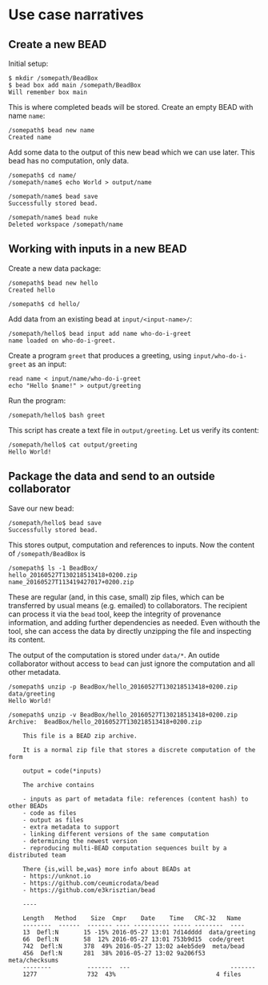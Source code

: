 # Use case narratives

## Create a new BEAD

Initial setup:

    $ mkdir /somepath/BeadBox
    $ bead box add main /somepath/BeadBox
    Will remember box main

This is where completed beads will be stored. Create an empty BEAD with name `name`:

    /somepath$ bead new name
    Created name
    
Add some data to the output of this new bead which we can use later. This bead has no computation, only data.

    /somepath$ cd name/
    /somepath/name$ echo World > output/name
    
    /somepath/name$ bead save
    Successfully stored bead.
    
    /somepath/name$ bead nuke
    Deleted workspace /somepath/name

## Working with inputs in a new BEAD 

Create a new data package:

    /somepath$ bead new hello
    Created hello

    /somepath$ cd hello/

Add data from an existing bead at `input/<input-name>/`:

    /somepath/hello$ bead input add name who-do-i-greet
    name loaded on who-do-i-greet.

Create a program `greet` that produces a greeting, using `input/who-do-i-greet` as an input:

    read name < input/name/who-do-i-greet
    echo "Hello $name!" > output/greeting

Run the program:

    /somepath/hello$ bash greet 

This script has create a text file in `output/greeting`. Let us verify its content:

    /somepath/hello$ cat output/greeting
    Hello World!

## Package the data and send to an outside collaborator

Save our new bead:

    /somepath/hello$ bead save
    Successfully stored bead.

This stores output, computation and references to inputs. Now the content of `/somepath/BeadBox` is

    /somepath$ ls -1 BeadBox/
    hello_20160527T130218513418+0200.zip
    name_20160527T113419427017+0200.zip

These are regular (and, in this case, small) zip files, which can be transferred by usual means (e.g. emailed) to collaborators. The recipient can process it via the `bead` tool, keep the integrity of provenance information, and adding further dependencies as needed. Even withouth the tool, she can access the data by directly unzipping the file and inspecting its content. 

The output of the computation is stored under `data/*`. An outide collaborator without access to `bead` can just ignore the computation and all other metadata.

    /somepath$ unzip -p BeadBox/hello_20160527T130218513418+0200.zip data/greeting
    Hello World!
    
    /somepath$ unzip -v BeadBox/hello_20160527T130218513418+0200.zip 
    Archive:  BeadBox/hello_20160527T130218513418+0200.zip
		
		This file is a BEAD zip archive.
		
		It is a normal zip file that stores a discrete computation of the form
		
		output = code(*inputs)
		
		The archive contains

		- inputs as part of metadata file: references (content hash) to other BEADs
		- code as files
        - output as files
        - extra metadata to support
        - linking different versions of the same computation
        - determining the newest version
        - reproducing multi-BEAD computation sequences built by a distributed team

        There {is,will be,was} more info about BEADs at
        - https://unknot.io
        - https://github.com/ceumicrodata/bead
        - https://github.com/e3krisztian/bead

        ----

        Length   Method    Size  Cmpr    Date    Time   CRC-32   Name
        --------  ------  ------- ---- ---------- ----- --------  ----
        13  Defl:N       15 -15% 2016-05-27 13:01 7d14dddd  data/greeting
        66  Defl:N       58  12% 2016-05-27 13:01 753b9d15  code/greet
        742  Defl:N      378  49% 2016-05-27 13:02 a4eb5de9  meta/bead
        456  Defl:N      281  38% 2016-05-27 13:02 9a206f53  meta/checksums
        --------          -------  ---                            -------
        1277              732  43%                            4 files
